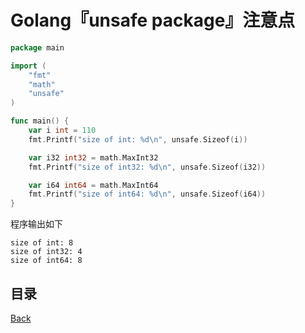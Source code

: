 # Golang『unsafe package』注意点

```go
package main

import (
	"fmt"
	"math"
	"unsafe"
)

func main() {
	var i int = 110
	fmt.Printf("size of int: %d\n", unsafe.Sizeof(i))

	var i32 int32 = math.MaxInt32
	fmt.Printf("size of int32: %d\n", unsafe.Sizeof(i32))

	var i64 int64 = math.MaxInt64
	fmt.Printf("size of int64: %d\n", unsafe.Sizeof(i64))
}
```

程序输出如下

```shell
size of int: 8
size of int32: 4
size of int64: 8
```

## 目录
[Back](../GolangNotice.md)